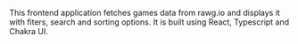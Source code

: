 This frontend application fetches games data from rawg.io and displays it with fiters, search and sorting options.
It is built using React, Typescript and Chakra UI.
